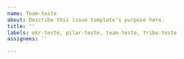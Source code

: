 ```yaml
---
name: Team-teste
about: Describe this issue template's purpose here.
title: ''
labels: okr-teste, pilar-teste, team-teste, tribo-teste
assignees: ''

---
```



